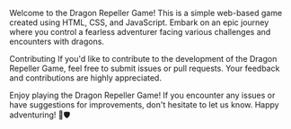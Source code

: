 
Welcome to the Dragon Repeller Game! This is a simple web-based game created using HTML, CSS, and JavaScript. Embark on an epic journey where you control a fearless adventurer facing various challenges and encounters with dragons.

Contributing
If you'd like to contribute to the development of the Dragon Repeller Game, feel free to submit issues or pull requests. Your feedback and contributions are highly appreciated.

Enjoy playing the Dragon Repeller Game! If you encounter any issues or have suggestions for improvements, don't hesitate to let us know. Happy adventuring! 🐉🛡️
